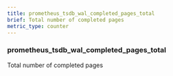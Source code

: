 ```yaml
---
title: prometheus_tsdb_wal_completed_pages_total
brief: Total number of completed pages
metric_type: counter
---
```

### prometheus_tsdb_wal_completed_pages_total

Total number of completed pages